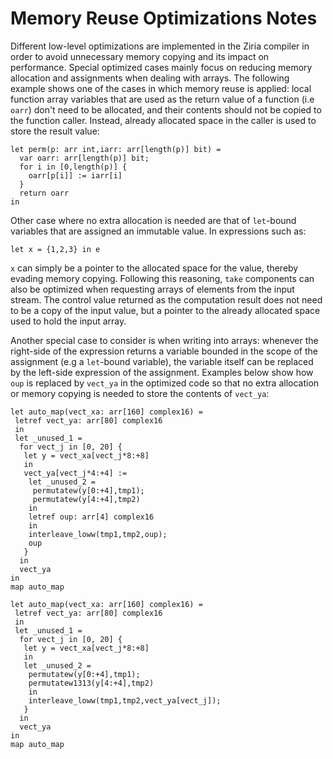 # Memory Reuse Optimizations Notes

Different low-level optimizations are implemented in the Ziria compiler in order to avoid unnecessary memory copying and its impact on performance. Special optimized cases mainly focus on reducing memory allocation and assignments when dealing with arrays. The following example shows one of the cases in which memory reuse is applied: local function array variables that are used as the return value of a function (i.e `oarr`) don't need to be allocated, and their contents should not be copied to the function caller. Instead, already allocated space in the caller is used to store the result value:

```
let perm(p: arr int,iarr: arr[length(p)] bit) =
  var oarr: arr[length(p)] bit;
  for i in [0,length(p)] {
    oarr[p[i]] := iarr[i]
  }
  return oarr
in
```

Other case where no extra allocation is needed are that of `let`-bound variables that are assigned an immutable value. In expressions such as: 

```
let x = {1,2,3} in e
```

`x` can simply be a pointer to the allocated space for 
the value, thereby evading memory copying. 
Following this reasoning, `take` components can also be optimized when requesting arrays of elements from the input stream. The control value returned as the computation result does not need to be a copy of the input value, but a pointer to the already allocated space used to hold the input array.

Another special case to consider is when writing into arrays: whenever the right-side of the expression returns a variable bounded in the scope of the assignment (e.g a `let`-bound variable), the variable itself can be replaced by the left-side expression of the assignment. 
Examples below show how `oup` is replaced by `vect_ya` in the optimized code so that no extra allocation or memory copying is needed to store the contents of `vect_ya`:

```
let auto_map(vect_xa: arr[160] complex16) =
 letref vect_ya: arr[80] complex16
 in
 let _unused_1 = 
  for vect_j in [0, 20] {
   let y = vect_xa[vect_j*8:+8]
   in
   vect_ya[vect_j*4:+4] := 
    let _unused_2 = 
     permutatew(y[0:+4],tmp1);
     permutatew(y[4:+4],tmp2)                          
    in
    letref oup: arr[4] complex16
    in
    interleave_loww(tmp1,tmp2,oup);
    oup 
   }
  in
  vect_ya
in
map auto_map
```
```
let auto_map(vect_xa: arr[160] complex16) =
 letref vect_ya: arr[80] complex16
 in
 let _unused_1 = 
  for vect_j in [0, 20] {
   let y = vect_xa[vect_j*8:+8]
   in
   let _unused_2 = 
    permutatew(y[0:+4],tmp1);
    permutatew1313(y[4:+4],tmp2)
    in
    interleave_loww(tmp1,tmp2,vect_ya[vect_j]);
   }
  in
  vect_ya
in
map auto_map
```
